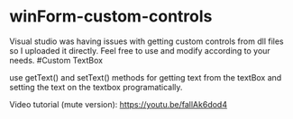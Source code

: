 # winForm-custom-controls
Visual studio was having issues with getting custom controls from dll files so I uploaded it directly.
Feel free to use and modify according to your needs.
#Custom TextBox

use getText() and setText() methods for getting text from the textBox and setting the text on the textbox programatically.

Video tutorial (mute version):
    https://youtu.be/fallAk6dod4
